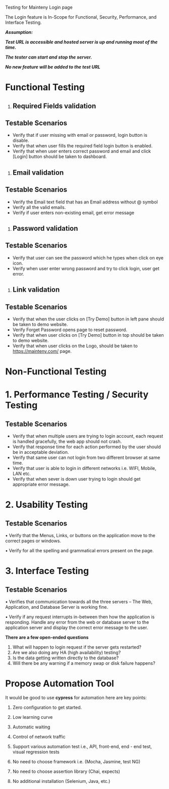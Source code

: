 ﻿Testing for Mainteny Login page

The Login feature is In-Scope for Functional, Security, Performance, and Interface Testing. 

***Assumption:*** 

***Test URL is accessible and hosted server is up and running most of the time.***

***The tester can start and stop the server.*** 

***No new feature will be added to the test URL*** 
# Functional Testing 
1. ## Required Fields validation 
## Testable Scenarios 
- Verify that if user missing with email or password, login button is disable.
- Verify that when user fills the required field login button is enabled.
- Verify that when user enters correct password and email and click [Login] button should be taken to dashboard.
1. ## Email validation
## Testable Scenarios 
- Verify the Email text field that has an Email address without @ symbol
- Verify all the valid emails.
- Verify if user enters non-existing email, get error message
1. ## Password validation
## Testable Scenarios 
- Verify that user can see the password which he types when click on eye icon.
- Verify when user enter wrong password and try to click login, user get error.
1. ## Link validation
## Testable Scenarios 
- Verify that when the user clicks on [Try Demo] button in left pane should be taken to demo website.
- Verify Forget Password opens page to reset password. 
- Verify that when user clicks on [Try Demo] button in top should be taken to demo website.
- Verify that when user clicks on the Logo, should be taken to <https://mainteny.com/> page.
# Non-Functional Testing 
# 1. Performance Testing / Security Testing
## Testable Scenarios 
- Verify that when multiple users are trying to login account, each request is handled gracefully, the web app should not crash. 
- Verify that response time for each action performed by the user should be in acceptable deviation.
- Verify that same user can not login from two different browser at same time.
- Verify that user is able to login in different networks i.e. WIFI, Mobile, LAN etc.
- Verify that when sever is down user trying to login should get appropriate error message.
# 2. Usability Testing 
## Testable Scenarios 
• Verify that the Menus, Links, or buttons on the application move to the correct pages or windows. 

• Verify for all the spelling and grammatical errors present on the page. 
# 3. Interface Testing 
## Testable Scenarios 
• Verifies that communication towards all the three servers – The Web, Application, and Database Server is working fine. 

• Verify if any request interrupts in-between then how the application is responding. Handle any error from the web or database server to the application server and display the correct error message to the user. 




**There are a few open-ended questions** 

1. What will happen to login request if the server gets restarted? 
1. Are we also doing any HA (high availability) testing? 
1. Is the data getting written directly to the database? 
1. Will there be any warning if a memory swap or disk failure happens? 
# Propose Automation Tool
It would be good to use **cypress** for automation here are key points:

1. Zero configuration to get started.

2. Low learning curve

3. Automatic waiting

4. Control of network traffic 

5. Support various automation test i.e., API, front-end, end - end test, visual regression tests

6. No need to choose framework i.e. (Mocha, Jasmine, test NG)

7. No need to choose assertion library (Chai, expects)

8. No additional installation (Selenium, Java, etc.)
